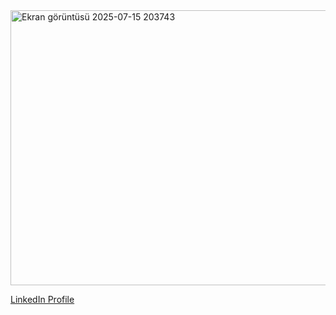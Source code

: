 <img width="1118" height="440" alt="Ekran görüntüsü 2025-07-15 203743" src="https://github.com/user-attachments/assets/286cc3c2-38bb-4fdf-b22a-36a234c738e2" />







[LinkedIn Profile](www.linkedin.com/in/xəyyam-əhmədov)
